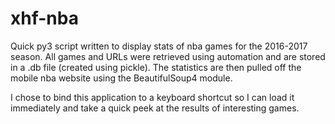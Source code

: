 # xhf-nba

Quick py3 script written to display stats of nba games for the 2016-2017 season. All games and URLs were retrieved using automation and are stored in a .db file (created using pickle). The statistics are then pulled off the mobile nba website using the BeautifulSoup4 module.

I chose to bind this application to a keyboard shortcut so I can load it immediately and take a quick peek at the results of interesting games.

